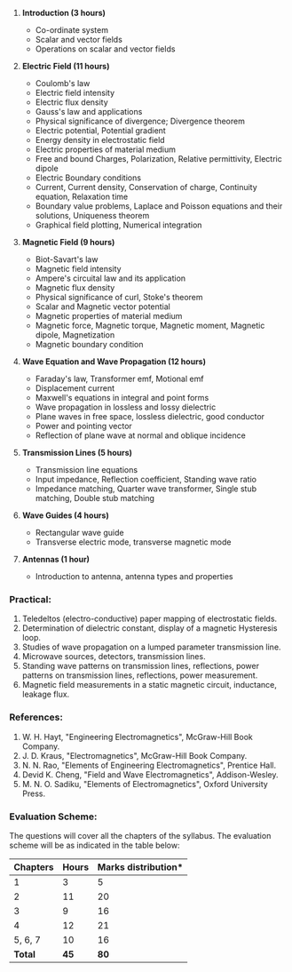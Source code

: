1. **Introduction (3 hours)**
   * Co-ordinate system
   * Scalar and vector fields
   * Operations on scalar and vector fields
   
   

2. **Electric Field (11 hours)**
   * Coulomb's law
   * Electric field intensity
   * Electric flux density
   * Gauss's law and applications
   * Physical significance of divergence; Divergence theorem
   * Electric potential, Potential gradient
   * Energy density in electrostatic field
   * Electric properties of material medium
   * Free and bound Charges, Polarization, Relative permittivity, Electric dipole
   * Electric Boundary conditions
   * Current, Current density, Conservation of charge, Continuity equation, Relaxation time
   * Boundary value problems, Laplace and Poisson equations and their solutions, Uniqueness theorem
   * Graphical field plotting, Numerical integration

   

3. **Magnetic Field (9 hours)**
   * Biot-Savart's law
   * Magnetic field intensity
   * Ampere's circuital law and its application
   * Magnetic flux density
   * Physical significance of curl, Stoke's theorem
   * Scalar and Magnetic vector potential
   * Magnetic properties of material medium
   * Magnetic force, Magnetic torque, Magnetic moment, Magnetic dipole, Magnetization
   * Magnetic boundary condition

   

4. **Wave Equation and Wave Propagation (12 hours)**
   * Faraday's law, Transformer emf, Motional emf
   * Displacement current
   * Maxwell's equations in integral and point forms
   * Wave propagation in lossless and lossy dielectric
   * Plane waves in free space, lossless dielectric, good conductor
   * Power and pointing vector
   * Reflection of plane wave at normal and oblique incidence

   

5. **Transmission Lines (5 hours)**
   * Transmission line equations
   * Input impedance, Reflection coefficient, Standing wave ratio
   * Impedance matching, Quarter wave transformer, Single stub matching, Double stub matching

   

6. **Wave Guides (4 hours)**
   * Rectangular wave guide
   * Transverse electric mode, transverse magnetic mode

   

7. **Antennas (1 hour)**
   * Introduction to antenna, antenna types and properties

### Practical:

1. Teledeltos (electro-conductive) paper mapping of electrostatic fields.
2. Determination of dielectric constant, display of a magnetic Hysteresis loop.
3. Studies of wave propagation on a lumped parameter transmission line.
4. Microwave sources, detectors, transmission lines.
5. Standing wave patterns on transmission lines, reflections, power patterns on transmission lines, reflections, power measurement.
6. Magnetic field measurements in a static magnetic circuit, inductance, leakage flux.

### References:

1. W. H. Hayt, "Engineering Electromagnetics", McGraw-Hill Book Company.
2. J. D. Kraus, "Electromagnetics", McGraw-Hill Book Company.
3. N. N. Rao, "Elements of Engineering Electromagnetics", Prentice Hall.
4. Devid K. Cheng, "Field and Wave Electromagnetics", Addison-Wesley.
5. M. N. O. Sadiku, "Elements of Electromagnetics", Oxford University Press.

### Evaluation Scheme:

The questions will cover all the chapters of the syllabus. The evaluation scheme will be as indicated in the table below:

| Chapters  | Hours  | Marks distribution* |
| --------- | ------ | ------------------- |
| 1         | 3      | 5                   |
| 2         | 11     | 20                  |
| 3         | 9      | 16                  |
| 4         | 12     | 21                  |
| 5, 6, 7   | 10     | 16                  |
| **Total** | **45** | **80**              |
